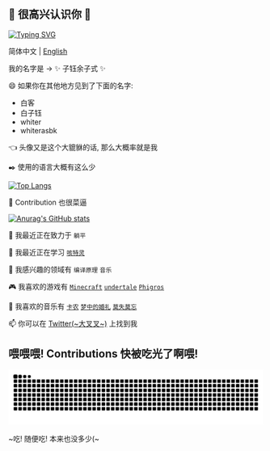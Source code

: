 ## 👋 很高兴认识你 👋

[![Typing SVG](https://readme-typing-svg.demolab.com/?lines=云横秦岭家何在，雪拥蓝关马不前)](https://git.io/typing-svg)

简体中文 | [English](https://github.com/whiterasbk/whiterasbk) 

我的名字是 -> ✨ 子钰余子式 ✨

😄 如果你在其他地方见到了下面的名字: 
 
 - 白客
 - 白子钰
 - whiter
 - whiterasbk

👈 头像又是这个大貔貅的话, 那么大概率就是我

✒️ 使用的语言大概有这么少

[![Top Langs](https://github-readme-stats.vercel.app/api/top-langs/?username=whiterasbk&layout=compact&hide=HTML,CSS,Less,Liquid)](https://github.com/anuraghazra/github-readme-stats)

🚩 Contribution 也很菜逼

[![Anurag's GitHub stats](https://github-readme-stats.vercel.app/api?username=whiterasbk&show_icons=true)](https://github.com/anuraghazra/github-readme-stats)

🔭 我最近正在致力于 `躺平`

🌱 我最近正在学习 [`咳特灵`](https://kotlinlang.org)

💝 我感兴趣的领域有 `编译原理` `音乐`

🎮 我喜欢的游戏有 [`Minecraft`](https://www.minecraft.net/) [`undertale`](https://undertale.com/) [`Phigros`](https://play.google.com/store/apps/details?id=com.PigeonGames.Phigros)

🎼 我喜欢的音乐有 [`卡农`](https://www.youtube.com/watch?v=Ptk_1Dc2iPY) [`梦中的婚礼`](https://www.youtube.com/watch?v=FoCG-WNsZio) [`莫失莫忘`](https://www.youtube.com/watch?v=xTRVZbHjmbc)

📫 你可以在 [Twitter(~大叉叉~)](https://twitter.com/whiterasbk) 上找到我


## 喂喂喂! Contributions 快被吃光了啊喂!

![](https://github.com/whiterasbk/whiterasbk/blob/snake-output/github-contribution-grid-snake.svg)

~吃! 随便吃! 本来也没多少(~

<!--
**whiterasbk/whiterasbk** is a ✨ _special_ ✨ repository because its `README.md` (this file) appears on your GitHub profile.

Here are some ideas to get you started:

- 🔭 I’m currently working on ...
- 🌱 I’m currently learning ...
- 👯 I’m looking to collaborate on ...
- 🤔 I’m looking for help with ...
- 💬 Ask me about ...
- 📫 How to reach me: ...
- 😄 Pronouns: ...
- ⚡ Fun fact: ...
-->


